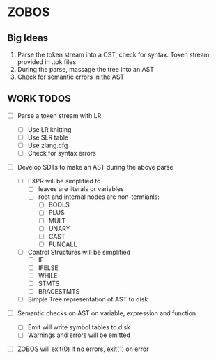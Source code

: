 # ZOBOS

## Big Ideas

1. Parse the token stream into a CST, check for syntax. Token stream provided in .tok files
2. During the parse, massage the tree into an AST
3. Check for semantic errors in the AST

## WORK TODOS

- [ ] Parse a token stream with LR
	- [ ] Use LR knitting
	- [ ] Use SLR table 
	- [ ] Use zlang.cfg
	- [ ] Check for syntax errors
- [ ] Develop SDTs to make an AST during the above parse
	- [ ] EXPR will be simplified to 
		- [ ] leaves are literals or variables
		- [ ] root and internal nodes are non-termianls:
			- [ ] BOOLS
			- [ ] PLUS
			- [ ] MULT
			- [ ] UNARY
			- [ ] CAST
			- [ ] FUNCALL
	- [ ] Control Structures will be simplified
		- [ ] IF
		- [ ] IFELSE
		- [ ] WHILE
		- [ ] STMTS
		- [ ] BRACESTMTS
	- [ ] Simple Tree representation of AST to disk
- [ ] Semantic checks on AST on variable, expression and function
	- [ ] Emit will write symbol tables to disk 
	- [ ] Warnings and errors will be emitted 
- [ ] ZOBOS will exit(0) if no errors, exit(1) on error

